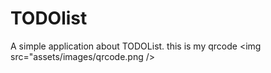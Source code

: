 # TODOlist
A simple application about TODOList.
this is my qrcode <img src="assets/images/qrcode.png />
